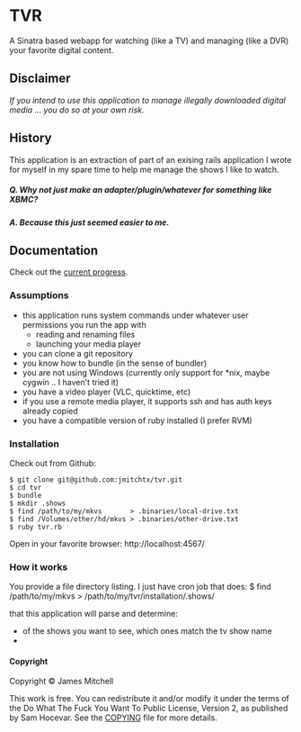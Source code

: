 # TVR
A Sinatra based webapp for watching (like a TV) and managing (like a DVR) your favorite digital content.


## Disclaimer
*If you intend to use this application to manage illegally downloaded digital media ... you do so at your own risk.*


## History
This application is an extraction of part of an exising rails application I wrote for myself in my 
spare time to help me manage the shows I like to watch.

##### Q. Why not just make an adapter/plugin/whatever for something like XBMC?
##### A. Because this just seemed easier to me.


## Documentation

Check out the [current progress](progress.md).


### Assumptions
 - this application runs system commands under whatever user permissions you run the app with
   - reading and renaming files
   - launching your media player
 - you can clone a git repository
 - you know how to bundle (in the sense of bundler)
 - you are not using Windows (currently only support for *nix, maybe cygwin .. I haven't tried it)
 - you have a video player (VLC, quicktime, etc)
 - if you use a remote media player, it supports ssh and has auth keys already copied
 - you have a compatible version of ruby installed (I prefer RVM)


### Installation
Check out from Github:

    $ git clone git@github.com:jmitchtx/tvr.git
    $ cd tvr
    $ bundle
    $ mkdir .shows
    $ find /path/to/my/mkvs       > .binaries/local-drive.txt
    $ find /Volumes/other/hd/mkvs > .binaries/other-drive.txt
    $ ruby tvr.rb

Open in your favorite browser: http://localhost:4567/

### How it works
You provide a file directory listing. I just have cron job that does:
    $ find /path/to/my/mkvs > /path/to/my/tvr/installation/.shows/
    
 that this application will parse and determine:
  - of the shows you want to see, which ones match the tv show name
  - 


#### Copyright
Copyright &copy; James Mitchell

This work is free. You can redistribute it and/or modify it under the
terms of the Do What The Fuck You Want To Public License, Version 2,
as published by Sam Hocevar. See the [COPYING](COPYING) file for more details.


